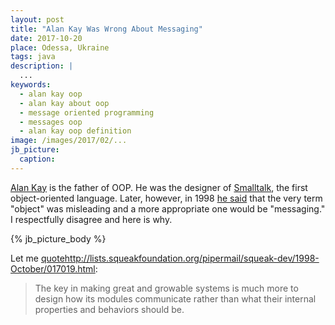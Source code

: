 ```yaml
---
layout: post
title: "Alan Kay Was Wrong About Messaging"
date: 2017-10-20
place: Odessa, Ukraine
tags: java
description: |
  ...
keywords:
  - alan kay oop
  - alan kay about oop
  - message oriented programming
  - messages oop
  - alan kay oop definition
image: /images/2017/02/...
jb_picture:
  caption:
---
```


[Alan Kay](https://en.wikipedia.org/wiki/Alan_Kay) is the father of OOP.
He was the designer of [Smalltalk](https://en.wikipedia.org/wiki/Smalltalk),
the first object-oriented language.
Later, however, in 1998
[he said](http://lists.squeakfoundation.org/pipermail/squeak-dev/1998-October/017019.html)
that the very term "object" was misleading and a more appropriate one
would be "messaging."
I respectfully disagree and here is why.

<!--more-->

{% jb_picture_body %}

Let me
[quote]()http://lists.squeakfoundation.org/pipermail/squeak-dev/1998-October/017019.html:

> The key in making great and growable systems is much more to design how
its modules communicate rather than what their internal properties
and behaviors should be.


